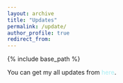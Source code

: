 ```yaml
---
layout: archive
title: "Updates"
permalink: /update/
author_profile: true
redirect_from:
---
```


{% include base_path %}

You can get my all updates from <a href="[https://sites.google.com/view/selimsarowar13/updates?authuser=0]" target="\_blank" style="color: #A7EEF3; text-decoration:none">here</a>.
